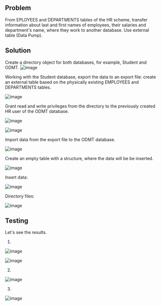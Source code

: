 ## Problem
From EPLOYEES and DEPARTMENTS tables of the HR scheme, transfer information about last and first names of employees, their salaries and department's name, where they work to another database.
Use external table (Data Pump).

## Solution

Create a directory object for both databases, for example, Student and ODMT.
![image](https://user-images.githubusercontent.com/76550825/166093663-c8d32bc6-9b58-4380-aa2c-43a1571408c2.png)

Working with the Student database, export the data to an export file: create an external table based on the physically existing EMPLOYEES and DEPARTMENTS tables.

![image](https://user-images.githubusercontent.com/76550825/166093803-cad77161-0215-4443-a4b2-b9a200722dba.png)

Grant read and write privileges from the directory to the previously created HR user of the ODMT database.

![image](https://user-images.githubusercontent.com/76550825/166093874-c90c5252-314c-408a-b294-6fab30202497.png)

![image](https://user-images.githubusercontent.com/76550825/166093877-27a263ba-60d2-4360-a266-37f99dbabe17.png)

Import data from the export file to the ODMT database.

![image](https://user-images.githubusercontent.com/76550825/166093885-3b406356-c94a-4a4b-8e10-434884754c0d.png)

Create an empty table with a structure, where the data will be be inserted.

![image](https://user-images.githubusercontent.com/76550825/166093904-f64291d5-bbf9-4b70-ba59-0a538dff721d.png)

Insert data:

![image](https://user-images.githubusercontent.com/76550825/166093922-8fe83881-2e74-4137-8172-44c947da9ab0.png)

Directory files:

![image](https://user-images.githubusercontent.com/76550825/166093930-f9ec2bf6-5d3f-445a-b3c2-fba24a3b7213.png)


## Testing

Let's see the results.

1.
![image](https://user-images.githubusercontent.com/76550825/166093946-009d6b4c-7710-4df8-9c59-fba51a6588b1.png)

![image](https://user-images.githubusercontent.com/76550825/166093951-5d525d84-fe9d-45c6-bf54-1a6def04be86.png)

2.
![image](https://user-images.githubusercontent.com/76550825/166093953-9cb9cdaa-48a9-46e5-8125-d4c5104e1705.png)

3.
![image](https://user-images.githubusercontent.com/76550825/166093959-9e76987a-1518-485d-b6c2-dbfc430ef951.png)

